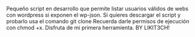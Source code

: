 Pequeño script en desarrollo que permite listar usuarios válidos de webs con wordpress si exponen el wp-json.
Si quieres descargar el script y probarlo usa el comando git clone
Recuerda darle permisos de ejecución con chmod +x.
Disfruta de mi primera herramienta.
BY LIKIT3CH!
